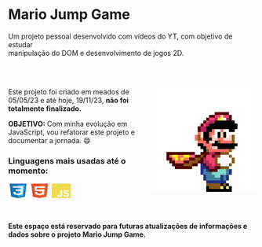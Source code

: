 # Mario Jump Game
<p color="red">Um projeto pessoal desenvolvido com vídeos do YT, com objetivo de estudar <br>
  manipulação do DOM e desenvolvimento de jogos 2D.</p><br><br>

<div style="margin-bottom:100px">
<img width=42% align="right" src="https://github.com/ggarsk/Mario-Jump-Game/blob/main/Mario%20Jump/src/images/mario.gif" />
<p>Este projeto foi criado em meados de 05/05/23 e até hoje, 19/11/23, <strong>não foi totalmente finalizado.</strong></p>
  <p><strong>OBJETIVO:</strong> Com minha evolução em JavaScript, vou refatorar este projeto e documentar a jornada. 😄</p>
<h3>Linguagens mais usadas até o momento:</h3>
<div style="display: inline_block">
  <img align="center" alt="garsk-css" height="30" width="40" src="https://raw.githubusercontent.com/devicons/devicon/master/icons/css3/css3-original.svg">
  <img align="center" alt="garsk-html" height="30" width="40" src="https://raw.githubusercontent.com/devicons/devicon/master/icons/html5/html5-original.svg"> 
  <img align="center" alt="garsk-js" height="30" width="40" src="https://raw.githubusercontent.com/devicons/devicon/master/icons/javascript/javascript-plain.svg">
</div> <br><br>
  <p><strong>Este espaço está reservado para futuras atualizações de informações e dados sobre o projeto Mario Jump Game.</strong></p>
</div>

